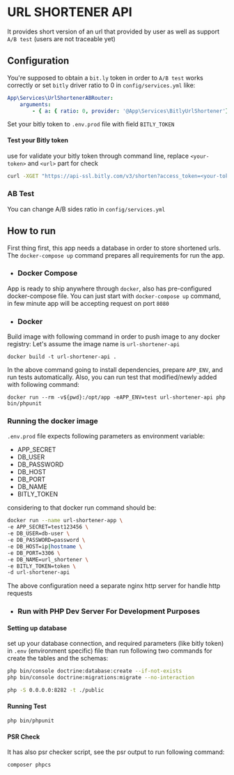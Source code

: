 # URL SHORTENER API

It provides short version of an url that provided by user as well as support `A/B test` (users are not traceable yet)

## Configuration

You're supposed to obtain a `bit.ly` token in order to `A/B test` works correctly or set `bitly` driver ratio to 0 in `config/services.yml` like:

```yaml
App\Services\UrlShortenerABRouter:
    arguments:
        - { a: { ratio: 0, provider: '@App\Services\BitlyUrlShortener'}, b: { ratio: 100, provider: '@App\Services\BijectiveUrlShortener' } }

```

Set your bitly token to `.env.prod` file with field `BITLY_TOKEN`


#### Test your Bitly token

use for validate your bitly token through command line, replace `<your-token>` and `<url>` part for check

```bash
curl -XGET "https://api-ssl.bitly.com/v3/shorten?access_token=<your-token>&format=txt&longUrl=<url>"
```


### AB Test
You can change A/B sides ratio in `config/services.yml`

## How to run

First thing first, this app needs a database in order to store shortened urls. The `docker-compose up` command prepares all requirements for run the app. 

- ### Docker Compose
App is ready to ship anywhere through `docker`, also has pre-configured docker-compose file.
You can just start with `docker-compose up` command, in few minute app will be accepting request on port `8080`

- ### Docker

Build image with following command in order to push image to any docker registry:
Let's assume the image name is `url-shortener-api`

`docker build -t url-shortener-api .`

In the above command going to install dependencies, prepare `APP_ENV`, and run tests automatically. Also, you can run test that modified/newly added with following command:

`docker run --rm -v${pwd}:/opt/app -eAPP_ENV=test url-shortener-api php bin/phpunit`

### Running the docker image

`.env.prod` file expects following parameters as environment variable:

- APP_SECRET
- DB_USER
- DB_PASSWORD
- DB_HOST
- DB_PORT
- DB_NAME
- BITLY_TOKEN

considering to that docker run command should be:

```bash
docker run --name url-shortener-app \
-e APP_SECRET=test123456 \
-e DB_USER=db-user \
-e DB_PASSWORD=password \
-e DB_HOST=ip|hostname \
-e DB_PORT=3306 \
-e DB_NAME=url_shortener \
-e BITLY_TOKEN=token \
-d url-shortener-api 
```

The above configuration need a separate nginx http server for handle http requests 

- ### Run with PHP Dev Server For Development Purposes

#### Setting up database

set up your database connection, and required parameters (like bitly token) in `.env` (environment specific) file than run following two commands for create the tables and the schemas:

```bash
php bin/console doctrine:database:create --if-not-exists
php bin/console doctrine:migrations:migrate --no-interaction
```

```bash
php -S 0.0.0.0:8282 -t ./public
```
#### Running Test

```bash
php bin/phpunit
```

#### PSR Check
It has also psr checker script, see the psr output to run following command:

```bash
composer phpcs
```